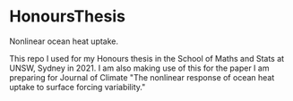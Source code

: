 # HonoursThesis
Nonlinear ocean heat uptake.

This repo I used for my Honours thesis in the School of Maths and Stats at UNSW, Sydney in 2021. I am also making use of this for the paper I am preparing for Journal of Climate "The nonlinear response of ocean heat uptake to surface forcing variability."
